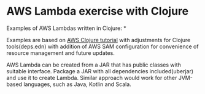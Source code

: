 # AWS Lambda exercise with Clojure

Examples of AWS Lambdas written in Clojure:
* 

Examples are based on [AWS Clojure tutorial](https://aws.amazon.com/blogs/compute/clojure/) with adjustments for Clojure tools(deps.edn) 
with addition of AWS SAM configuration for convenience of resource management and future updates.

AWS Lambda can be created from a JAR that has public classes with suitable interface. 
Package a JAR with all dependencies included(uberjar) and use it to create Lambda.
Similar approach would work for other JVM-based languages, such as Java, Kotlin and Scala.
